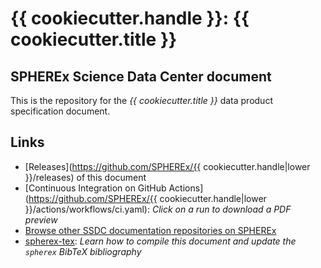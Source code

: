 # {{ cookiecutter.handle }}: {{ cookiecutter.title }}


## SPHEREx Science Data Center document

This is the repository for the *{{ cookiecutter.title }}* data product specification document.

## Links

- [Releases](https://github.com/SPHEREx/{{ cookiecutter.handle|lower }}/releases) of this document
- [Continuous Integration on GitHub Actions](https://github.com/SPHEREx/{{ cookiecutter.handle|lower }}/actions/workflows/ci.yaml): *Click on a run to download a PDF preview*
- [Browse other SSDC documentation repositories on SPHEREx](https://github.com/search?q=topic%3Assdc-docs+org%3ASPHEREx&type=repositories)
- [spherex-tex](https://github.com/SPHEREx/spherex-tex): *Learn how to compile this document and update the `spherex` BibTeX bibliography*

